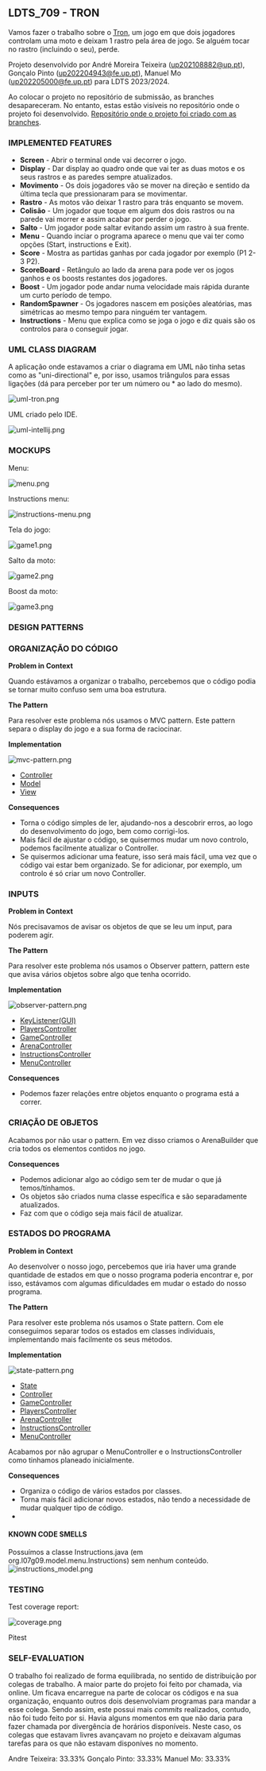 ## LDTS_709 - TRON

Vamos fazer o trabalho sobre o [Tron](https://en.wikipedia.org/wiki/Tron_(video_game)), um jogo em que dois jogadores controlam uma moto e deixam 1 rastro pela área de jogo. Se alguém tocar no rastro (incluindo o seu), perde.

Projeto desenvolvido por André Moreira Teixeira (up202108882@up.pt), Gonçalo Pinto (up202204943@fe.up.pt), Manuel Mo (up202205000@fe.up.pt) para LDTS 2023/2024. 

Ao colocar o projeto no repositório de submissão, as branches desapareceram. No entanto, estas estão visíveis no repositório onde o projeto foi desenvolvido.
[Repositório onde o projeto foi criado com as branches](https://github.com/Minigonga/Tron).

### IMPLEMENTED FEATURES

- **Screen** - Abrir o terminal onde vai decorrer o jogo.
- **Display** - Dar display ao quadro onde que vai ter as duas motos e os seus rastros e as paredes sempre atualizados.
- **Movimento** - Os dois jogadores vão se mover na direção e sentido da última tecla que pressionaram para se movimentar.
- **Rastro** - As motos vão deixar 1 rastro para trás enquanto se movem.
- **Colisão** - Um jogador que toque em algum dos dois rastros ou na parede vai morrer e assim acabar por perder o jogo.
- **Salto** - Um jogador pode saltar evitando assim um rastro à sua frente.
- **Menu** - Quando inciar o programa aparece o menu que vai ter como opções (Start, instructions e Exit).
- **Score** - Mostra as partidas ganhas por cada jogador por exemplo (P1 2-3 P2).
- **ScoreBoard** - Retângulo ao lado da arena para pode ver os jogos ganhos e os boosts restantes dos jogadores.
- **Boost** - Um jogador pode andar numa velocidade mais rápida durante um curto período de tempo.
- **RandomSpawner** - Os jogadores nascem em posições aleatórias, mas simétricas ao mesmo tempo para ninguém ter vantagem.
- **Instructions** - Menu que explica como se joga o jogo e diz quais são os controlos para o conseguir jogar.

### UML CLASS DIAGRAM

A aplicação onde estavamos a criar o diagrama em UML não tinha setas como as "uni-directional" e, por isso, usamos triângulos para essas ligações (dá para perceber por ter um número ou * ao lado do mesmo).

![uml-tron.png](Images%2Fuml-tron.png)

UML criado pelo IDE.

![uml-intellij.png](images%2Fuml-intellij.png)

### MOCKUPS

Menu:

![menu.png](images%2Fmenu.png)

Instructions menu:

![instructions-menu.png](images%2Finstructions-menu.png)

Tela do jogo:

![game1.png](images%2Fgame1.png)

Salto da moto:

![game2.png](images%2Fgame2.png)

Boost da moto:

![game3.png](images%2Fgame3.png)

### DESIGN PATTERNS

### ORGANIZAÇÃO DO CÓDIGO

**Problem in Context**

Quando estávamos a organizar o trabalho, percebemos que o código podia se tornar muito confuso sem uma boa estrutura.

**The Pattern**

Para resolver este problema nós usamos o MVC pattern. Este pattern separa o display do jogo e a sua forma de raciocinar.

**Implementation**

![mvc-pattern.png](images%2Fmvc-pattern.png)

- [Controller](https://github.com/FEUP-LDTS-2023/project-l07gr09/tree/master/src/main/java/org/l07g09/controller)
- [Model](https://github.com/FEUP-LDTS-2023/project-l07gr09/tree/master/src/main/java/org/l07g09/model)
- [View](https://github.com/FEUP-LDTS-2023/project-l07gr09/tree/master/src/main/java/org/l07g09/viewer)

**Consequences**

- Torna o código simples de ler, ajudando-nos a descobrir erros, ao logo do desenvolvimento do jogo, bem como corrigi-los.
- Mais fácil de ajustar o código, se quisermos mudar um novo controlo, podemos facilmente atualizar o Controller.
- Se quisermos adicionar uma feature, isso será mais fácil, uma vez que o código vai estar bem organizado. Se for adicionar, por exemplo, um controlo é só criar um novo Controller.

### INPUTS

**Problem in Context**

Nós precisavamos de avisar os objetos de que se leu um input, para poderem agir.

**The Pattern**

Para resolver este problema nós usamos o Observer pattern, pattern este que avisa vários objetos sobre algo que tenha ocorrido.

**Implementation**

![observer-pattern.png](images%2Fobserver-pattern.png)

- [KeyListener(GUI)](https://github.com/FEUP-LDTS-2023/project-l07gr09/tree/master/src/main/java/org/l07g09/gui)
- [PlayersController](https://github.com/FEUP-LDTS-2023/project-l07gr09/blob/master/src/main/java/org/l07g09/controller/game/PlayersController.java)
- [GameController](https://github.com/FEUP-LDTS-2023/project-l07gr09/blob/master/src/main/java/org/l07g09/controller/game/GameController.java)
- [ArenaController](https://github.com/FEUP-LDTS-2023/project-l07gr09/blob/master/src/main/java/org/l07g09/controller/game/ArenaController.java)
- [InstructionsController](https://github.com/FEUP-LDTS-2023/project-l07gr09/blob/master/src/main/java/org/l07g09/controller/menu/InstructionsController.java)
- [MenuController](https://github.com/FEUP-LDTS-2023/project-l07gr09/blob/master/src/main/java/org/l07g09/controller/menu/MenuController.java)

**Consequences**

- Podemos fazer relações entre objetos enquanto o programa está a correr.

### CRIAÇÃO DE OBJETOS

Acabamos por não usar o pattern. Em vez disso criamos o ArenaBuilder que cria todos os elementos contidos no jogo.

**Consequences**

- Podemos adicionar algo ao código sem ter de mudar o que já temos/tínhamos.
- Os objetos são criados numa classe específica e são separadamente atualizados.
- Faz com que o código seja mais fácil de atualizar.

### ESTADOS DO PROGRAMA

**Problem in Context**

Ao desenvolver o nosso jogo, percebemos que iria haver uma grande quantidade de estados em que o nosso programa poderia encontrar e, por isso, estávamos com algumas dificuldades em mudar o estado do nosso programa.

**The Pattern**

Para resolver este problema nós usamos o State pattern. Com ele conseguimos separar todos os estados em classes individuais, implementando mais facilmente os seus métodos.

**Implementation**

![state-pattern.png](images%2Fstate-pattern.png)

- [State](https://github.com/FEUP-LDTS-2023/project-l07gr09/blob/master/src/main/java/org/l07g09/states/State.java)
- [Controller](https://github.com/FEUP-LDTS-2023/project-l07gr09/blob/master/src/main/java/org/l07g09/controller/Controller.java)
- [GameController](https://github.com/FEUP-LDTS-2023/project-l07gr09/blob/master/src/main/java/org/l07g09/controller/game/GameController.java)
- [PlayersController](https://github.com/FEUP-LDTS-2023/project-l07gr09/blob/master/src/main/java/org/l07g09/controller/game/PlayersController.java)
- [ArenaController](https://github.com/FEUP-LDTS-2023/project-l07gr09/blob/master/src/main/java/org/l07g09/controller/game/ArenaController.java)
- [InstructionsController](https://github.com/FEUP-LDTS-2023/project-l07gr09/blob/master/src/main/java/org/l07g09/controller/menu/InstructionsController.java)
- [MenuController](https://github.com/FEUP-LDTS-2023/project-l07gr09/blob/master/src/main/java/org/l07g09/controller/menu/MenuController.java)

Acabamos por não agrupar o MenuController e o InstructionsController como tinhamos planeado inicialmente.

**Consequences**

- Organiza o código de vários estados por classes.
- Torna mais fácil adicionar novos estados, não tendo a necessidade de mudar qualquer tipo de código.
- 
#### KNOWN CODE SMELLS

Possuímos a classe Instructions.java (em org.l07g09.model.menu.Instructions) sem nenhum conteúdo.
![instructions_model.png](images%2Finstructions_model.png)

### TESTING

Test coverage report:

![coverage.png](images%2Fcoverage.png)

Pitest

### SELF-EVALUATION

O trabalho foi realizado de forma equilibrada, no sentido de distribuição por colegas de trabalho. A maior parte do projeto foi feito por chamada, via online. Um ficava encarregue na parte de colocar os códigos e na sua organização, enquanto outros dois desenvolviam programas para mandar a esse colega. Sendo assim, este possui mais _commits_ realizados, contudo, não foi tudo feito por si.
Havia alguns momentos em que não daria para fazer chamada por divergência de horários disponíveis. Neste caso, os colegas que estavam livres avançavam no projeto e deixavam algumas tarefas para os que não estavam disponíves no momento.

Andre Teixeira: 33.33%
Gonçalo Pinto: 33.33%
Manuel Mo: 33.33%